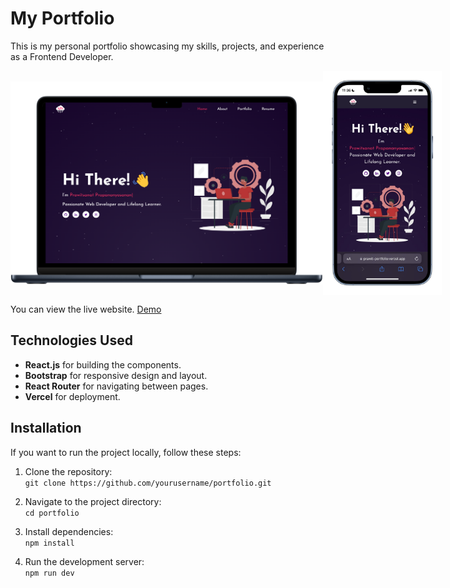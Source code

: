 # My Portfolio 

This is my personal portfolio showcasing my skills, projects, and experience as a Frontend Developer.

<div style="display: flex; align-items: center; justify-content: space-around;">
  <img align="center" src="https://github.com/boomieindahouse/prawit-portfolio/blob/main/images/readme-img.png?raw=true" alt="Alt Text" style="width: 500px; height: auto;" />
  <img align="center" src="https://github.com/boomieindahouse/prawit-portfolio/blob/main/images/readme-img2.png?raw=true" alt="Alt Text" style="width: 190px; height: auto;" />
</div>

You can view the live website. [Demo](https://boomieindahouse.vercel.app)

## Technologies Used
- **React.js** for building the components.
- **Bootstrap** for responsive design and layout.
- **React Router** for navigating between pages.
- **Vercel** for deployment.

## Installation
If you want to run the project locally, follow these steps:
1. Clone the repository: </br>
   `git clone https://github.com/yourusername/portfolio.git`
   
3. Navigate to the project directory:</br>
   `cd portfolio`
   
5. Install dependencies:</br>
   `npm install`
   
7. Run the development server:</br>
   `npm run dev`

